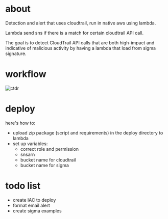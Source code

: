 # about

Detection and alert that uses cloudtrail, run in native aws using lambda.

Lambda send sns if there is a match for certain cloudtrail API call.

The goal is to detect CloudTrail API calls that are both high-impact and indicative of malicious activity by having a lambda that load from sigma signature. 

# workflow

![ctdr](assets/img/CTDR.drawio.png)

# deploy

here's how to:

- upload zip package (script and requirements) in the deploy directory to lambda
- set up variables:
    - correct role and permission
    - snsarn
    - bucket name for cloudtrail
    - bucket name for sigma

# todo list 

- create IAC to deploy
- format email alert
- create sigma examples